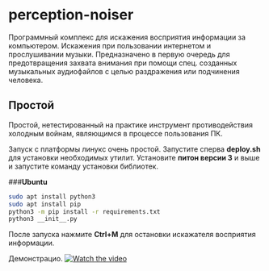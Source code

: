 # perception-noiser
Программный комплекс для искажения восприятия информации за компьютером. Искажения при пользовании интернетом и прослушивании музыки.
Предназначено в первую очередь для предотвращения захвата внимания при помощи спец. созданных музыкальных аудиофайлов с целью раздражения или подчинения человека.

## Простой
Простой, нетестированный на практике инструмент противодействия холодным войнам, являющимся в процессе пользования ПК.

Запуск с платформы линукс очень простой.
Запустите сперва **deploy.sh** для установки необходимых утилит. Установите **питон версии 3** и выше и запустите команду установки библиотек.

###**Ubuntu**
```sh
sudo apt install python3
sudo apt install pip
python3 -m pip install -r requirements.txt
python3 __init__.py 
```


После запуска нажмите **Ctrl+M** для остановки искажателя восприятия информации.


Демонстрацио.
[![Watch the video](https://i.imgur.com/vKb2F1B.png)](https://www.youtube.com/watch?v=v-VHqa_JlVg)
